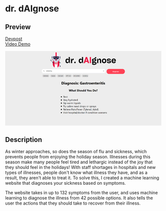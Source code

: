 # dr. dAIgnose

## Preview
[Devpost](https://devpost.com/software/dr-daignoser) \
[Video Demo](https://www.youtube.com/watch?v=QHT-1-E4B8A&t=1s&ab_channel=AaravChhabra)

![Preview Image](https://github.com/Aarav87/Hackcoming22/blob/master/images/demo3.png?raw=true)

## Description

As winter approaches, so does the season of flu and sickness, which prevents people from enjoying the holiday season. Illnesses during this season make many people feel tired and lethargic instead of the joy that they should feel in the holidays! With staff shortages in hospitals and new types of illnesses, people don't know what illness they have, and as a result, they aren't able to treat it. To solve this, I created a machine learning website that diagnoses your sickness based on symptoms.

The website takes in up to 132 symptoms from the user, and uses machine learning to diagnose the illness from 42 possible options. It also tells the user the actions that they should take to recover from their illness.


